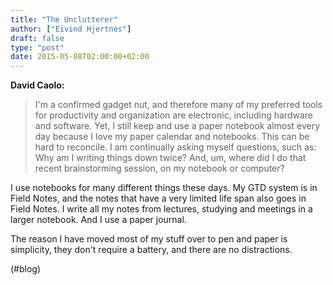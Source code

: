 ```yaml
---
title: "The Unclutterer"
author: ["Eivind Hjertnes"]
draft: false
type: "post"
date: 2015-05-08T02:00:00+02:00
---
```


**David Caolo:**

> I'm a confirmed gadget nut, and therefore many of my preferred tools
> for productivity and organization are electronic, including hardware
> and software. Yet, I still keep and use a paper notebook almost every
> day because I love my paper calendar and notebooks. This can be hard
> to reconcile. I am continually asking myself questions, such as: Why
> am I writing things down twice? And, um, where did I do that recent
> brainstorming session, on my notebook or computer?

I use notebooks for many different things these days. My GTD system is
in Field Notes, and the notes that have a very limited life span also
goes in Field Notes. I write all my notes from lectures, studying and
meetings in a larger notebook. And I use a paper journal.

The reason I have moved most of my stuff over to pen and paper is
simplicity, they don't require a battery, and there are no distractions.

(#blog)
